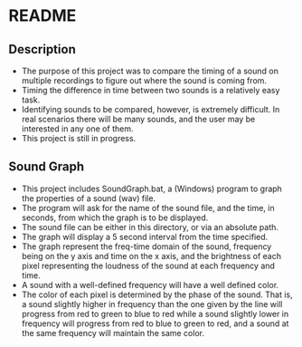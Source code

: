 # README

## Description
* The purpose of this project was to compare the timing of a sound on multiple recordings to figure out where the sound is coming from.
* Timing the difference in time between two sounds is a relatively easy task.
* Identifying sounds to be compared, however, is extremely difficult. In real scenarios there will be many sounds, and the user may be interested in any one of them.
* This project is still in progress.

## Sound Graph
* This project includes SoundGraph.bat, a (Windows) program to graph the properties of a sound (wav) file.
* The program will ask for the name of the sound file, and the time, in seconds, from which the graph is to be displayed.
* The sound file can be either in this directory, or via  an absolute path.
* The graph will display a 5 second interval from the time specified.
* The graph represent the freq-time domain of the sound, frequency being on the y axis and time on the x axis, and the brightness of each pixel representing the loudness of the sound at each frequency and time.
* A sound with a well-defined frequency will have a well defined color.
* The color of each pixel is determined by the phase of the sound. That is, a sound slightly higher in frequency than the one given by the line will progress from red to green to blue to red while a sound slightly lower in frequency will progress from red to blue to green to red, and a sound at the same frequency will maintain the same color.